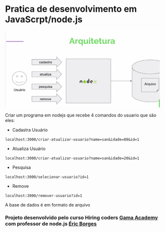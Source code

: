 # Pratica de desenvolvimento em JavaScrpt/node.js

![projeto](img.png)


Criar um programa em nodejs que recebe 4 comandos do usuario que são eles: 

* Cadastra Usuário
```
localhost:3000/criar-atualizar-usuario?name=san&idade=80&id=1
```

* Atualiza Usuário
```
localhost:3000/criar-atualizar-usuario?name=san&idade=20&id=1
```
* Pesquisa
```
localhost:3000/selecionar-usuario?id=1
```
* Remove
```
localhost:3000/remover-usuario?id=1
```
A base de dados é em formato de arquivo

### Projeto desenvolvido pelo curso Hiring coders [Gama Academy](hhttps://www.gama.academy/) com professor de node.js [Éric Borges](https://www.linkedin.com/in/erikborges/)
